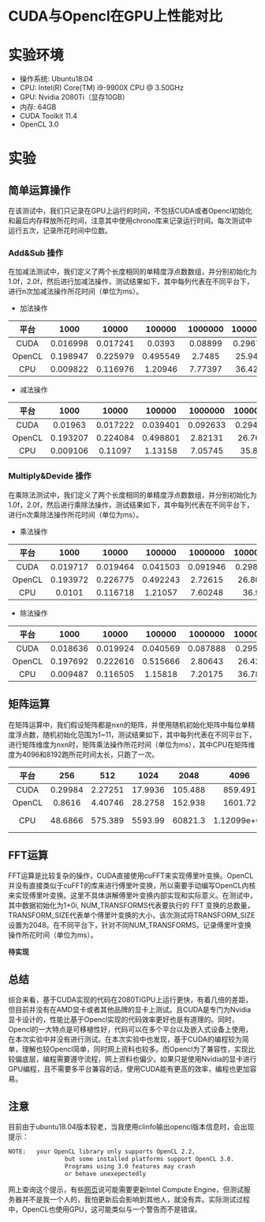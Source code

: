 # CUDA与Opencl在GPU上性能对比

# 实验环境

* 操作系统: Ubuntu18.04
* CPU: Intel(R) Core(TM) i9-9900X CPU @ 3.50GHz
* GPU: Nvidia 2080Ti（显存10GB）
* 内存: 64GB
* CUDA Toolkit 11.4
* OpenCL 3.0

# 实验

## 简单运算操作
在该测试中，我们只记录在GPU上运行的时间，不包括CUDA或者Opencl初始化和最后内存释放所花时间，注意其中使用chrono库来记录运行时间。每次测试中运行五次，记录所花时间中位数。

### Add&Sub 操作
在加减法测试中，我们定义了两个长度相同的单精度浮点数数组，并分别初始化为1.0f，2.0f，然后进行加减法操作，测试结果如下，其中每列代表在不同平台下，进行n次加减法操作所花时间（单位为ms）。
* 加法操作

|  平台  |   1000   |  10000   |  100000  | 1000000 | 10000000 | 100000000 |
| :----: | :------: | :------: | :------: | :-----: | :------: | :-------: |
|  CUDA  | 0.016998 | 0.017241 |  0.0393  | 0.08899 | 0.296701 |  2.22198  |
| OpenCL | 0.198947 | 0.225979 | 0.495549 | 2.7485  | 25.9428  |  260.319  |
|  CPU   | 0.009822 | 0.116976 | 1.20946  | 7.77397 | 36.4262  |  347.493  |

* 减法操作

|  平台  |   1000   |  10000   |  100000  | 1000000  | 10000000 | 100000000 |
| :----: | :------: | :------: | :------: | :------: | :------: | :-------: |
|  CUDA  | 0.01963  | 0.017222 | 0.039401 | 0.092633 | 0.294654 |  2.22506  |
| OpenCL | 0.193207 | 0.224084 | 0.498801 | 2.82131  | 26.7663  |  252.961  |
|  CPU   | 0.009106 | 0.11097  | 1.13158  | 7.05745  | 35.884   |  337.065  |

### Multiply&Devide 操作
在乘除法测试中，我们定义了两个长度相同的单精度浮点数数组，并分别初始化为1.0f，2.0f，然后进行乘除法操作，测试结果如下，其中每列代表在不同平台下，进行n次乘除法操作所花时间（单位为ms）。
* 乘法操作

|  平台  |   1000   |  10000   |  100000  | 1000000  | 10000000 | 100000000 |
| :----: | :------: | :------: | :------: | :------: | :------: | :-------: |
|  CUDA  | 0.019717 | 0.019464 | 0.041503 | 0.091946 | 0.298064 |  2.22754  |
| OpenCL | 0.193972 | 0.226775 | 0.492243 | 2.72615  | 26.8028  |  254.514  |
|  CPU   |  0.0101  | 0.116718 | 1.21057  | 7.60248  |  36.92   |  350.485  |

* 除法操作

|  平台  |   1000   |  10000   |  100000  | 1000000  | 10000000 | 100000000 |
| :----: | :------: | :------: | :------: | :------: | :------: | :-------: |
|  CUDA  | 0.018636 | 0.019924 | 0.040569 | 0.087888 | 0.295593 |  2.22387  |
| OpenCL | 0.197692 | 0.222616 | 0.515666 | 2.80643  | 26.4215  |  264.745  |
|  CPU   | 0.009487 | 0.116505 | 1.15818  | 7.20175  | 36.7899  |  347.824  |

## 矩阵运算
在矩阵运算中，我们假设矩阵都是nxn的矩阵，并使用随机初始化矩阵中每位单精度浮点数，随机初始化范围为1~11，测试结果如下，其中每列代表在不同平台下，进行矩阵维度为nxn时，矩阵乘法操作所花时间（单位为ms），其中CPU在矩阵维度为4096和8192跑所花时间太长，只跑了一次。

|  平台  |   256   |   512   |  1024   |  2048   |    4096    |    8192    |
| :----: | :-----: | :-----: | :-----: | :-----: | :--------: | :--------: |
|  CUDA  | 0.29984 | 2.27251 | 17.9936 | 105.488 |  859.491   |  7276.15   |
| OpenCL | 0.8616  | 4.40746 | 28.2758 | 152.938 |  1601.72   |  54061.2   |
|  CPU   | 48.6866 | 575.389 | 5593.99 | 60821.3 | 1.12099e+06| very large |

## FFT运算
FFT运算是比较复杂的操作，CUDA直接使用cuFFT来实现傅里叶变换。OpenCL并没有直接类似于cuFFT的库来进行傅里叶变换，所以需要手动编写OpenCL内核来实现傅里叶变换。这里不具体讲解傅里叶变换内部实现和实际意义。在测试中，其中数据初始化为1+0i, NUM_TRANSFORMS代表要执行的 FFT 变换的总数量，TRANSFORM_SIZE代表单个傅里叶变换的大小，该次测试将TRANSFORM_SIZE设置为2048。在不同平台下，针对不同NUM_TRANSFORMS，记录傅里叶变换操作所花时间（单位为ms）。

**待实现**

## 总结
综合来看，基于CUDA实现的代码在2080TiGPU上运行更快，有着几倍的差距，但目前并没有在AMD显卡或者其他品牌的显卡上测试。且CUDA是专门为Nvidia显卡设计的，性能比基于Opencl实现的代码效率更好也是有道理的。同时，Opencl的一大特点是可移植性好，代码可以在多个平台以及嵌入式设备上使用，在本次实验中并没有进行测试。在本次实验中也发现，基于CUDA的编程较为简单，理解也较Opencl简单，同时网上资料也较多。而Opencl为了兼容性，实现比较偏底层，编程需要遵守流程，网上资料也偏少。如果只是使用Nvidia的显卡进行GPU编程，且不需要多平台兼容的话，使用CUDA能有更高的效率，编程也更加容易。


## 注意
目前由于ubuntu18.04版本较老，当我使用clinfo输出opencl版本信息时，会出现提示：
```bash
NOTE:   your OpenCL library only supports OpenCL 2.2,
                but some installed platforms support OpenCL 3.0.
                Programs using 3.0 features may crash
                or behave unexepectedly
```
网上查询这个提示，有些[网页](https://stackoverflow.com/questions/69971216/how-to-resolve-the-mismatch-between-opencl-library-and-opencl-platform)说可能需要更新Intel Compute Engine，但测试服务器并不是我一个人的，我怕更新后会影响到其他人，就没有弄。实际测试过程中，OpenCL也使用GPU，这可能类似与一个警告而不是错误。
